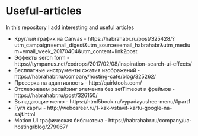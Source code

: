 # Useful-articles
In this repository I add interesting and useful articles

<ul>
<li>Круглый график на Canvas - https://habrahabr.ru/post/325428/?utm_campaign=email_digest&utm_source=email_habrahabr&utm_medium=email_week_20170404&utm_content=link2post</li>
<li>Эффекты serch form -  https://tympanus.net/codrops/2017/02/08/inspiration-search-ui-effects/</li>
<li>Бесплатные инструменты сжатия изображений -  https://habrahabr.ru/company/hosting-cafe/blog/325262/</li>
<li>Проверка на адаптивность - http://quirktools.com/</li>
<li>Отслеживаем ресайзинг элемента без setTimeout и фреймов - https://habrahabr.ru/post/326150/</li>
<li>Выпадающие меню - https://html5book.ru/vypadayushee-menu/#part1</li>
<li>Гугл карты - http://webcareer.ru/1-kak-vstavit-kartu-google-na-sajt.html</li>
<li>Motion UI графическая библиотека - https://habrahabr.ru/company/ua-hosting/blog/279067/</li>
</ul>
